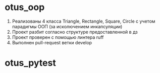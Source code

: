 # otus_oop

1. Реализованы 4 класса Triangle, Rectangle, Square, Circle с учетом парадигмы ООП  (за исколючением инкапсуляции)
2. Проект разбит согласно структуре предоставленной в дз
3. Проект проверен с помощью линтера ruff
4. Выполнен pull-request ветки develop

# otus_pytest